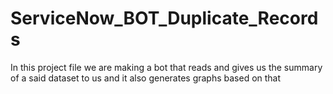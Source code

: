 # ServiceNow_BOT_Duplicate_Records
In this project file we are making a bot that reads and gives us the summary of a said dataset to us and it also generates graphs based on that
